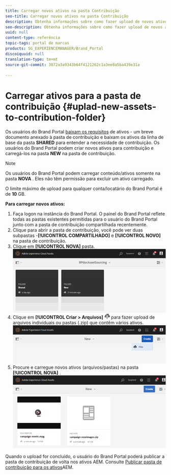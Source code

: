 ```yaml
---
title: Carregar novos ativos na pasta Contribuição
seo-title: Carregar novos ativos na pasta Contribuição
description: Obtenha informações sobre como fazer upload de novos ativos para a pasta de contribuição no Brand Portal.
seo-description: Obtenha informações sobre como fazer upload de novos ativos para a pasta de contribuição no Brand Portal.
uuid: null
content-type: referência
topic-tags: portal de marcas
products: SG_EXPERIENCEMANAGER/Brand_Portal
discoiquuid: null
translation-type: tm+mt
source-git-commit: 3072a3a9343b64f4121262c1a3ee8a5ba439e31a

---
```



# Carregar ativos para a pasta de contribuição {#uplad-new-assets-to-contribution-folder}

Os usuários do Brand Portal [baixam os requisitos](brand-portal-download-asset-requirements.md) de ativos - um breve documento anexado à pasta de contribuição e baixam os ativos da linha de base da pasta **SHARED** para entender a necessidade de contribuição.
Os usuários do Brand Portal podem criar novos ativos para contribuição e carregá-los na pasta **NEW** na pasta de contribuição.

>[!NOTE]
>
>Os usuários do Brand Portal podem carregar conteúdo/ativos somente na pasta **NOVA** . Eles não têm permissão para excluir um ativo carregado.
>
>O limite máximo de upload para qualquer conta/locatário do Brand Portal é de **10** GB.


**Para carregar novos ativos:**

1. Faça logon na instância do Brand Portal.
O painel do Brand Portal reflete todas as pastas existentes permitidas para o usuário do Brand Portal junto com a pasta de contribuição compartilhada recentemente.
1. Clique para abrir a pasta de contribuição, você pode ver duas subpastas -**[!UICONTROL COMPARTILHADO]** e **[!UICONTROL NOVO]** na pasta de contribuição.
1. Clique em **[!UICONTROL NOVA]** pasta.
   ![](assets/upload-new-assets1.png)
1. Clique em **[!UICONTROL Criar &gt; Arquivos]** ![](assets/upload.png) para fazer upload de arquivos individuais ou pastas (.zip) que contêm vários ativos.
   ![](assets/upload-new-assets2.png)
1. Procure e carregue novos ativos (arquivos/pastas) na pasta **[!UICONTROL NOVA]** .
   ![](assets/upload-new-assets3.png)

Quando o upload for concluído, o usuário do Brand Portal poderá publicar a pasta de contribuição de volta nos ativos AEM. Consulte [Publicar pasta de contribuição para os ativos](brand-portal-publish-contribution-folder-to-aem-assets.md)AEM.